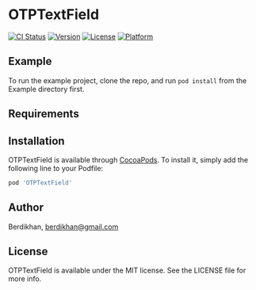 # OTPTextField

[![CI Status](https://img.shields.io/travis/Berdikhan/OTPTextField.svg?style=flat)](https://travis-ci.org/Berdikhan/OTPTextField)
[![Version](https://img.shields.io/cocoapods/v/OTPTextField.svg?style=flat)](https://cocoapods.org/pods/OTPTextField)
[![License](https://img.shields.io/cocoapods/l/OTPTextField.svg?style=flat)](https://cocoapods.org/pods/OTPTextField)
[![Platform](https://img.shields.io/cocoapods/p/OTPTextField.svg?style=flat)](https://cocoapods.org/pods/OTPTextField)

## Example

To run the example project, clone the repo, and run `pod install` from the Example directory first.

## Requirements

## Installation

OTPTextField is available through [CocoaPods](https://cocoapods.org). To install
it, simply add the following line to your Podfile:

```ruby
pod 'OTPTextField'
```

## Author

Berdikhan, berdikhan@gmail.com

## License

OTPTextField is available under the MIT license. See the LICENSE file for more info.
